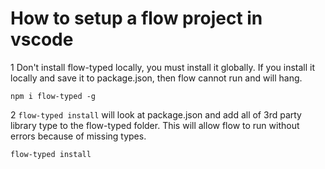 # How to setup a flow project in vscode

1 Don't install flow-typed locally, you must install it globally. If you install it locally and save it to package.json, then flow cannot run and will hang.

`npm i flow-typed -g`

2 `flow-typed install` will look at package.json and add all of 3rd party library type to the flow-typed folder. This will allow flow to run without errors because of missing types.

`flow-typed install`
